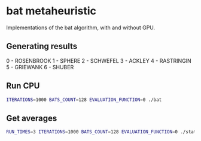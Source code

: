 bat metaheuristic
================

Implementations of the bat algorithm, with and without GPU.

Generating results
------------------

0 - ROSENBROOK
1 - SPHERE
2 - SCHWEFEL
3 - ACKLEY
4 - RASTRINGIN
5 - GRIEWANK
6 - SHUBER


Run CPU
-------

```sh
ITERATIONS=1000 BATS_COUNT=128 EVALUATION_FUNCTION=0 ./bat

```

Get averages
------------

```sh
RUN_TIMES=3 ITERATIONS=1000 BATS_COUNT=128 EVALUATION_FUNCTION=0 ./statistics GPU
```
